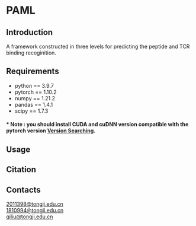 # PAML
## Introduction 
A framework constructed in three levels for predicting the peptide and TCR binding recoginition.
## Requirements  
* python == 3.9.7  
* pytorch == 1.10.2  
* numpy == 1.21.2  
* pandas == 1.4.1  
* scipy == 1.7.3  
#### * Note : you should install CUDA and cuDNN version compatible with the pytorch version [Version Searching](https://www.tensorflow.org/install/source). 
## Usage  

## Citation
## Contacts
2011398@tongji.edu.cn  
1810994@tongji.edu.cn  
qiliu@tongji.edu.cn
